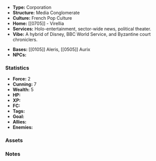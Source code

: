 - **Type:** Corporation
- **Structure:** Media Conglomerate
- **Culture:** French Pop Culture
- **Home:** [[0705]] - Virellia
- **Services:** Holo-entertainment, sector-wide news, political theater.
- **Vibe:** A hybrid of Disney, BBC World Service, and Byzantine court chroniclers.
* **Bases:** [[0105]] Aleris, [[0505]] Aurix
* **NPCs:** 
### Statistics
* **Force:** 2
* **Cunning:** 7 
* **Wealth:** 5
* **HP:** 
* **XP:** 
* **FC:** 
* **Tags:**
* **Goal:**
* **Allies:** 
* **Enemies:** 
### Assets

### Notes
